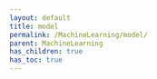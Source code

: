 ```yaml
---
layout: default
title: model
permalink: /MachineLearning/model/
parent: MachineLearning
has_children: true
has_toc: true
---
```

